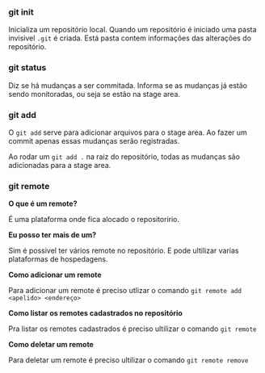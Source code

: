 ### git init

Inicializa um repositório local. Quando um repositório é iniciado uma pasta invisivel `.git` é criada. Está pasta contem informações das alterações do repositório.

### git status

Diz se há mudanças a ser commitada. Informa se as mudanças já estão sendo monitoradas, ou seja se estão na stage area.

### git add

O `git add` serve para adicionar  arquivos para o stage area. Ao fazer um commit apenas essas mudanças serão registradas.

Ao rodar um `git add .` na raiz do repositório, todas as mudanças são adicionadas para a stage area.

### git remote

**O que é um remote?**

É uma plataforma onde fica alocado o repositoririo.

**Eu posso ter mais de um?**

Sim é possivel ter vários remote no repositório. E pode ultilizar varias plataformas de hospedagens.

**Como adicionar um remote**

Para adicionar um remote é preciso utlizar o comando `git remote add <apelido> <endereço>` 

**Como listar os remotes cadastrados no repositório**

Pra listar os remotes cadastrados é preciso ultilizar o comando `git remote`

**Como deletar um remote**

Para deletar um remote é preciso ultilizar o comando `git remote remove` 
